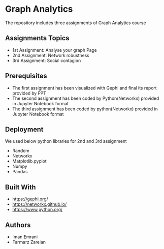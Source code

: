# Graph Analytics

The repository includes three assignments of Graph Analytics course

## Assignments Topics

* 1st Assignment: Analyse your graph Page
* 2nd Assignment: Network robustness
* 3rd Assignment: Social contagion

## Prerequisites

* The first assignment has been visualized with Gephi and final its report provided by PPT
* The second assignment has been coded by Python(Networkx) provided in Jupyter Notebook format
* The third assignment has been coded by python(Networkx) provided in Jupyter Notebook format

## Deployment

We used below python libraries for 2nd and 3rd assignment

* Random
* Networkx
* Matplotlib.pyplot
* Numpy
* Pandas

## Built With
* https://gephi.org/
* https://networkx.github.io/
* https://www.python.org/

## Authors

* Iman Emrani
* Farmarz Zareian